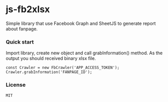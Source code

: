 # js-fb2xlsx
Simple library that use Facebook Graph and SheetJS to generate report about fanpage.

### Quick start
Import library, create new object and call grabInformation() method. As the output you should received binary xlsx file. 
```
const Crawler = new FbCrawler('APP_ACCESS_TOKEN');
Crawler.grabInformation('FANPAGE_ID');
```

### License
```
MIT
```
